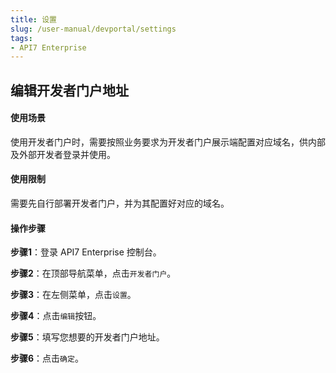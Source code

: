 ```yaml
---
title: 设置
slug: /user-manual/devportal/settings
tags:
- API7 Enterprise
---
```


## 编辑开发者门户地址

#### 使用场景

使用开发者门户时，需要按照业务要求为开发者门户展示端配置对应域名，供内部及外部开发者登录并使用。

#### 使用限制

需要先自行部署开发者门户，并为其配置好对应的域名。

#### 操作步骤

**步骤1**：登录 API7 Enterprise 控制台。

**步骤2**：在顶部导航菜单，点击`开发者门户`。

**步骤3**：在左侧菜单，点击`设置`。

**步骤4**：点击`编辑`按钮。

**步骤5**：填写您想要的开发者门户地址。

**步骤6**：点击`确定`。
